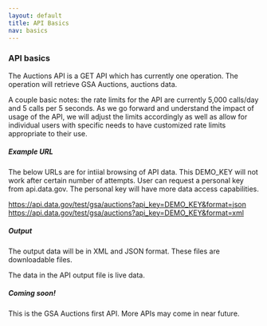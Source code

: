 ```yaml
---
layout: default
title: API Basics
nav: basics
---
```


### API basics

The Auctions API is a GET API which has currently one operation. The operation will retrieve GSA Auctions, auctions data.  

A couple basic notes: the rate limits for the API are currently 5,000 calls/day and 5 calls per 5 seconds. As we go forward and understand the impact of usage of the API, we will adjust the limits accordingly as well as allow for individual users with specific needs to have customized rate limits appropriate to their use.

##### Example URL

The below URLs are for intiial browsing of API data. This DEMO_KEY will not work after certain number of attempts. User can  request a personal key from api.data.gov. The personal key will have more data access capabilities.    

 https://api.data.gov/test/gsa/auctions?api_key=DEMO_KEY&format=json
 https://api.data.gov/test/gsa/auctions?api_key=DEMO_KEY&format=xml

##### Output

The output data will be in XML and JSON format. These files are downloadable files.

The data in the API output file is live data.  

##### Coming soon! 

This is the GSA Auctions first API. More APIs may come in near future.

<body id="basics"></body>

